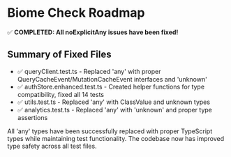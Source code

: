 # Biome Check Roadmap

✅ **COMPLETED: All noExplicitAny issues have been fixed!**

## Summary of Fixed Files

- ✅ queryClient.test.ts - Replaced 'any' with proper QueryCacheEvent/MutationCacheEvent interfaces and 'unknown'
- ✅ authStore.enhanced.test.ts - Created helper functions for type compatibility, fixed all 14 tests
- ✅ utils.test.ts - Replaced 'any' with ClassValue and unknown types
- ✅ analytics.test.ts - Replaced 'any' with 'unknown' and proper type assertions

All 'any' types have been successfully replaced with proper TypeScript types while maintaining test functionality. The codebase now has improved type safety across all test files.
